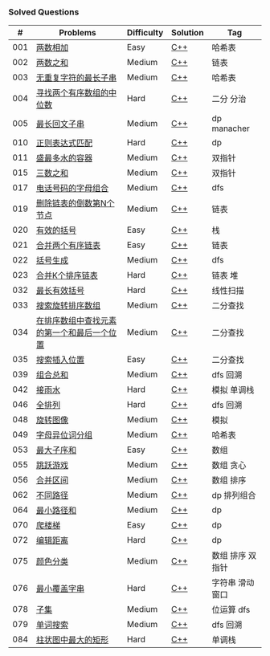 ### Solved Questions

| \# | Problems | Difficulty | Solution | Tag | 
|----|----------|-----------|------|------|
| 001  | [两数相加](https://leetcode-cn.com/problems/two-sum/)  | Easy | [C++](./code/001.cpp) | 哈希表 |
| 002  | [两数之和](https://leetcode-cn.com/problems/add-two-numbers/)  | Medium | [C++](./code/002.cpp) | 链表 |
| 003  | [无重复字符的最长子串](https://leetcode-cn.com/problems/longest-substring-without-repeating-characters/)  | Medium | [C++](./code/003.cpp)| 哈希表 |
| 004  | [寻找两个有序数组的中位数](https://leetcode-cn.com/problems/median-of-two-sorted-arrays/)  | Hard | [C++](./code/004.cpp) |二分 分治|
| 005  | [最长回文子串](https://leetcode-cn.com/problems/longest-palindromic-substring/)  | Medium | [C++](./code/005.cpp) |dp manacher |
| 010  | [正则表达式匹配](https://leetcode-cn.com/problems/regular-expression-matching/)  | Hard | [C++](./code/010.cpp) |dp|
| 011  | [盛最多水的容器](https://leetcode-cn.com/problems/container-with-most-water/)  | Medium | [C++](./code/011.cpp) |双指针|
| 015  | [三数之和](https://leetcode-cn.com/problems/3sum/)  | Medium | [C++](./code/015.cpp) |双指针|
| 017  | [电话号码的字母组合](https://leetcode-cn.com/problems/letter-combinations-of-a-phone-number/)  | Medium | [C++](./code/017.cpp) |dfs|
| 019  | [删除链表的倒数第N个节点](https://leetcode-cn.com/problems/remove-nth-node-from-end-of-list/)  | Medium | [C++](./code/019.cpp) |链表|
| 020  | [有效的括号](https://leetcode-cn.com/problems/valid-parentheses/)  | Easy | [C++](./code/020.cpp) |栈|
| 021  | [合并两个有序链表](https://leetcode-cn.com/problems/merge-two-sorted-lists/)  | Easy | [C++](./code/021.cpp) |链表|
| 022  | [括号生成](https://leetcode-cn.com/problems/generate-parentheses/)  | Medium | [C++](./code/022.cpp) |dfs|
| 023  | [合并K个排序链表](https://leetcode-cn.com/problems/merge-k-sorted-lists/)  | Hard | [C++](./code/023.cpp) |链表 堆|
| 032  | [最长有效括号](https://leetcode-cn.com/problems/longest-valid-parentheses/)  | Hard | [C++](./code/032.cpp) |线性扫描|
| 033  | [搜索旋转排序数组](https://leetcode-cn.com/problems/search-in-rotated-sorted-array/)  | Medium | [C++](./code/032.cpp) |二分查找|
| 034  | [在排序数组中查找元素的第一个和最后一个位置](https://leetcode-cn.com/problems/find-first-and-last-position-of-element-in-sorted-array/)  | Medium | [C++](./code/034.cpp) |二分查找|
| 035  | [搜索插入位置](https://leetcode-cn.com/problems/search-insert-position/)  | Easy | [C++](./code/035.cpp) |二分查找|
| 039  | [组合总和](https://leetcode-cn.com/problems/combination-sum/)  | Medium | [C++](./code/039.cpp) |dfs 回溯|
| 042  | [接雨水](https://leetcode-cn.com/problems/trapping-rain-water/)  | Hard | [C++](./code/042.cpp) |模拟 单调栈|
| 046  | [全排列](https://leetcode-cn.com/problems/permutations/)  | Hard | [C++](./code/046.cpp) |dfs 回溯|
| 048  | [旋转图像](https://leetcode-cn.com/problems/rotate-image/)  | Medium | [C++](./code/048.cpp) |模拟|
| 049  | [字母异位词分组](https://leetcode-cn.com/problems/group-anagrams/)  | Medium | [C++](./code/049.cpp) |哈希表|
| 053  | [最大子序和](https://leetcode-cn.com/problems/maximum-subarray/)  | Easy | [C++](./code/053.cpp) |数组|
| 055  | [跳跃游戏](https://leetcode-cn.com/problems/jump-game/)  | Medium | [C++](./code/055.cpp) |数组 贪心|
| 056  | [合并区间](https://leetcode-cn.com/problems/merge-intervals/)  | Medium | [C++](./code/056.cpp) |数组 排序|
| 062  | [不同路径](https://leetcode-cn.com/problems/unique-paths/)  | Medium | [C++](./code/062.cpp) |dp 排列组合|
| 064  | [最小路径和](https://leetcode-cn.com/problems/minimum-path-sum/)  | Medium | [C++](./code/064.cpp) |dp|
| 070  | [爬楼梯](https://leetcode-cn.com/problems/climbing-stairs/)  | Easy | [C++](./code/070.cpp) |dp|
| 072  | [编辑距离](https://leetcode-cn.com/problems/edit-distance/)  | Hard | [C++](./code/072.cpp) |dp|
| 075  | [颜色分类](https://leetcode-cn.com/problems/sort-colors/)  | Medium | [C++](./code/075.cpp) |数组 排序 双指针|
| 076  | [最小覆盖字串](https://leetcode-cn.com/problems/minimum-window-substring/)  | Hard | [C++](./code/076.cpp) |字符串 滑动窗口| 
| 078  | [子集](https://leetcode-cn.com/problems/subsets/)  | Medium | [C++](./code/078.cpp) |位运算 dfs|
| 079  | [单词搜索](https://leetcode-cn.com/problems/word-search/)  | Medium | [C++](./code/079.cpp) |dfs 回溯|
| 084  | [柱状图中最大的矩形](https://leetcode-cn.com/problems/largest-rectangle-in-histogram/)  | Hard | [C++](./code/084.cpp) |单调栈|
